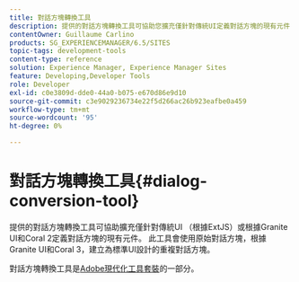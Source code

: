 ```yaml
---
title: 對話方塊轉換工具
description: 提供的對話方塊轉換工具可協助您擴充僅針對傳統UI定義對話方塊的現有元件
contentOwner: Guillaume Carlino
products: SG_EXPERIENCEMANAGER/6.5/SITES
topic-tags: development-tools
content-type: reference
solution: Experience Manager, Experience Manager Sites
feature: Developing,Developer Tools
role: Developer
exl-id: c0e3809d-dde0-44a0-b075-e670d86e9d10
source-git-commit: c3e9029236734e22f5d266ac26b923eafbe0a459
workflow-type: tm+mt
source-wordcount: '95'
ht-degree: 0%

---
```


# 對話方塊轉換工具{#dialog-conversion-tool}

提供的對話方塊轉換工具可協助擴充僅針對傳統UI （根據ExtJS）或根據Granite UI和Coral 2定義對話方塊的現有元件。 此工具會使用原始對話方塊，根據Granite UI和Coral 3，建立為標準UI設計的重複對話方塊。

對話方塊轉換工具是[Adobe現代化工具套裝](modernization-tools.md)的一部分。
